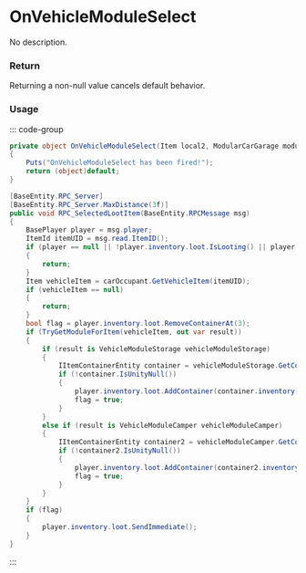 # OnVehicleModuleSelect
<Badge type="info" text="Vehicle"/>[<Badge type="danger" text="Carbon Compatible"/>](https://github.com/CarbonCommunity/Carbon)[<Badge type="warning" text="Oxide Compatible"/>](https://github.com/OxideMod/Oxide.Rust)
No description.
### Return
Returning a non-null value cancels default behavior.

### Usage
::: code-group
```csharp [Example]
private object OnVehicleModuleSelect(Item local2, ModularCarGarage modularCarGarage, BasePlayer local0)
{
	Puts("OnVehicleModuleSelect has been fired!");
	return (object)default;
}
```
```csharp [Source — Assembly-CSharp @ ModularCarGarage]
[BaseEntity.RPC_Server]
[BaseEntity.RPC_Server.MaxDistance(3f)]
public void RPC_SelectedLootItem(BaseEntity.RPCMessage msg)
{
	BasePlayer player = msg.player;
	ItemId itemUID = msg.read.ItemID();
	if (player == null || !player.inventory.loot.IsLooting() || player.inventory.loot.entitySource != this || !HasOccupant)
	{
		return;
	}
	Item vehicleItem = carOccupant.GetVehicleItem(itemUID);
	if (vehicleItem == null)
	{
		return;
	}
	bool flag = player.inventory.loot.RemoveContainerAt(3);
	if (TryGetModuleForItem(vehicleItem, out var result))
	{
		if (result is VehicleModuleStorage vehicleModuleStorage)
		{
			IItemContainerEntity container = vehicleModuleStorage.GetContainer();
			if (!container.IsUnityNull())
			{
				player.inventory.loot.AddContainer(container.inventory);
				flag = true;
			}
		}
		else if (result is VehicleModuleCamper vehicleModuleCamper)
		{
			IItemContainerEntity container2 = vehicleModuleCamper.GetContainer();
			if (!container2.IsUnityNull())
			{
				player.inventory.loot.AddContainer(container2.inventory);
				flag = true;
			}
		}
	}
	if (flag)
	{
		player.inventory.loot.SendImmediate();
	}
}

```
:::
